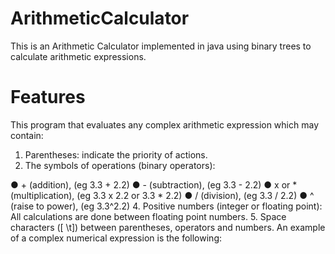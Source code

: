 # ArithmeticCalculator

This is an Arithmetic Calculator implemented in java using binary trees to calculate arithmetic expressions.

# Features 

This program  that evaluates any complex arithmetic expression which may contain:
1. Parentheses: indicate the priority of actions.
2. The symbols of operations (binary operators):

● + (addition), (eg 3.3 + 2.2)
● - (subtraction), (eg 3.3 - 2.2)
● x or * (multiplication), (eg 3.3 x 2.2 or 3.3 * 2.2)
● / (division), (eg 3.3 / 2.2)
● ^ (raise to power), (eg 3.3^2.2)
4. Positive numbers (integer or floating point): All calculations are done
between floating point numbers.
5. Space characters ([ \t]) between parentheses, operators and numbers.
An example of a complex numerical expression is the following:
